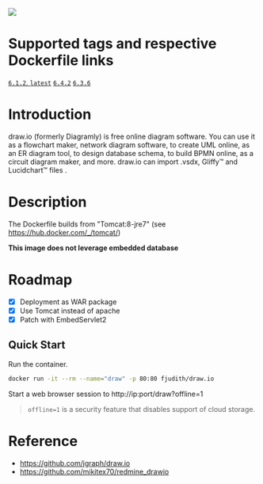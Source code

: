 [![](https://images.microbadger.com/badges/image/fjudith/draw.io.svg)](https://microbadger.com/images/fjudith/draw.io "Get your own image badge on microbadger.com")

# Supported tags and respective Dockerfile links

[`6.1.2`, `latest`](https://github.com/fjudith/docker-draw.io/tree/6.4.5-1)
[`6.4.2`](https://github.com/fjudith/docker-draw.io/tree/6.4.2)
[`6.3.6`](https://github.com/fjudith/docker-draw.io/tree/6.3.6)


# Introduction

draw.io (formerly Diagramly) is free online diagram software. You can use it as a flowchart maker, network diagram software, to create UML online, as an ER diagram tool, to design database schema, to build BPMN online, as a circuit diagram maker, and more. draw.io can import .vsdx, Gliffy™ and Lucidchart™ files . 

 # Description

The Dockerfile builds from "Tomcat:8-jre7" (see https://hub.docker.com/_/tomcat/)

**This image does not leverage embedded database**

# Roadmap

* [x] Deployment as WAR package
* [x] Use Tomcat instead of apache
* [x] Patch with EmbedServlet2

## Quick Start

Run the container.

```bash
docker run -it --rm --name="draw" -p 80:80 fjudith/draw.io
```

Start a web browser session to http://ip:port/draw?offline=1

> `offline=1` is a security feature that disables support of cloud storage.


# Reference

* https://github.com/jgraph/draw.io
* https://github.com/mikitex70/redmine_drawio
